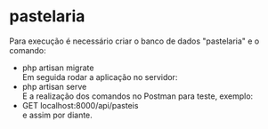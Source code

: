 # pastelaria

Para execução é necessário criar o banco de dados "pastelaria" e o comando:
- php artisan migrate <br>
Em seguida rodar a aplicação no servidor:
- php artisan serve <br>
E a realização dos comandos no Postman para teste, exemplo:
- GET localhost:8000/api/pasteis <br>
e assim por diante.
